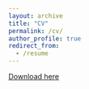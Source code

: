 ```yaml
---
layout: archive
title: "CV"
permalink: /cv/
author_profile: true
redirect_from:
  - /resume
---
```

[Download here](https://github.com/evfitzgriff/evfitzgriff.github.io/blob/2ee804e582c5a68802f763f96f07b55148616749/files/EFG_CV_2023.pdf)
